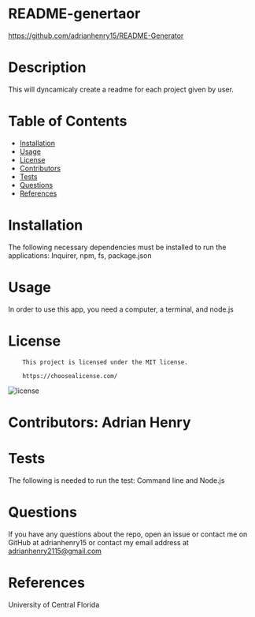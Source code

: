 # README-genertaor

https://github.com/adrianhenry15/README-Generator

# Description

This will dyncamicaly create a readme for each project given by user.

# Table of Contents

- [Installation](#installation)
- [Usage](#usage)
- [License](#license)
- [Contributors](#contributors)
- [Tests](#tests)
- [Questions](#questions)
- [References](#references)

# Installation

The following necessary dependencies must be installed to run the applications: Inquirer, npm, fs, package.json

# Usage

In order to use this app, you need a computer, a terminal, and node.js

# License

        This project is licensed under the MIT license.

        https://choosealicense.com/

![license](https://img.shields.io/badge/MIT-license-red)

# Contributors: Adrian Henry

# Tests

The following is needed to run the test: Command line and Node.js

# Questions

If you have any questions about the repo, open an issue or contact me on GitHub at adrianhenry15 or contact my email address at adrianhenry2115@gmail.com

# References

University of Central Florida
